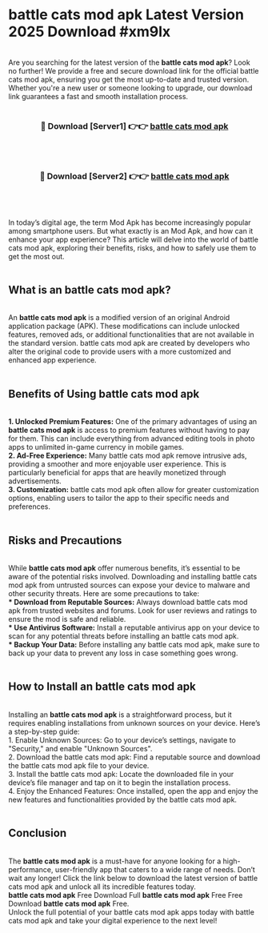 # battle cats mod apk Latest Version 2025 Download #xm9lx<br>
<br>
Are you searching for the latest version of the <strong>battle cats mod apk</strong>? Look no further! We provide a free and secure download link for the official battle cats mod apk, ensuring you get the most up-to-date and trusted version. Whether you're a new user or someone looking to upgrade, our download link guarantees a fast and smooth installation process.
<br>
<br>
<div align="center">
<h3>🔴 Download [Server1] 👉👉 <a href="https://modyolo.store/battle_cats_mod_apk">battle cats mod apk</a></h3><br>
<br>
<h3>🔴 Download [Server2] 👉👉 <a href="https://modyolo.store/=battle_cats_mod_apk">battle cats mod apk</a></h3><br>
</div>
<br>
<br>
In today’s digital age, the term Mod Apk has become increasingly popular among smartphone users. But what exactly is an Mod Apk, and how can it enhance your app experience? This article will delve into the world of battle cats mod apk, exploring their benefits, risks, and how to safely use them to get the most out.
<br>
<br>
<h2>What is an battle cats mod apk?</h2>
<br>
An <strong>battle cats mod apk</strong> is a modified version of an original Android application package (APK). These modifications can include unlocked features, removed ads, or additional functionalities that are not available in the standard version. battle cats mod apk are created by developers who alter the original code to provide users with a more customized and enhanced app experience.
<br>
<br>
<h2>Benefits of Using battle cats mod apk</h2>
<br>
<strong> 1. Unlocked Premium Features:</strong> One of the primary advantages of using an <strong>battle cats mod apk</strong> is access to premium features without having to pay for them. This can include everything from advanced editing tools in photo apps to unlimited in-game currency in mobile games.
<br>
<strong> 2. Ad-Free Experience:</strong> Many battle cats mod apk remove intrusive ads, providing a smoother and more enjoyable user experience. This is particularly beneficial for apps that are heavily monetized through advertisements.
<br>
<strong> 3. Customization:</strong> battle cats mod apk often allow for greater customization options, enabling users to tailor the app to their specific needs and preferences.
<br>
<br>
<h2>Risks and Precautions</h2>
<br>
While <strong>battle cats mod apk</strong> offer numerous benefits, it’s essential to be aware of the potential risks involved. Downloading and installing battle cats mod apk from untrusted sources can expose your device to malware and other security threats. Here are some precautions to take:
<br>
<strong> * Download from Reputable Sources:</strong> Always download battle cats mod apk from trusted websites and forums. Look for user reviews and ratings to ensure the mod is safe and reliable.
<br>
<strong> * Use Antivirus Software:</strong> Install a reputable antivirus app on your device to scan for any potential threats before installing an battle cats mod apk.
<br>
<strong> * Backup Your Data:</strong> Before installing any battle cats mod apk, make sure to back up your data to prevent any loss in case something goes wrong.
<br>
<br>
<h2>How to Install an battle cats mod apk</h2>
<br>
Installing an <strong>battle cats mod apk</strong> is a straightforward process, but it requires enabling installations from unknown sources on your device. Here’s a step-by-step guide:
<br>
 1. Enable Unknown Sources: Go to your device’s settings, navigate to "Security," and enable "Unknown Sources".
<br>
 2. Download the battle cats mod apk: Find a reputable source and download the battle cats mod apk file to your device.
<br>
 3. Install the battle cats mod apk: Locate the downloaded file in your device’s file manager and tap on it to begin the installation process.
<br>
 4. Enjoy the Enhanced Features: Once installed, open the app and enjoy the new features and functionalities provided by the battle cats mod apk.
<br>
<br>
<h2><strong>Conclusion</strong></h2>
<br>
The <strong>battle cats mod apk</strong> is a must-have for anyone looking for a high-performance, user-friendly app that caters to a wide range of needs. Don’t wait any longer! Click the link below to download the latest version of battle cats mod apk and unlock all its incredible features today.
<br>
<strong>battle cats mod apk</strong> Free Download Full <strong>battle cats mod apk</strong> Free Free Download <strong>battle cats mod apk</strong> Free.
<br>
Unlock the full potential of your battle cats mod apk apps today with battle cats mod apk and take your digital experience to the next level!

